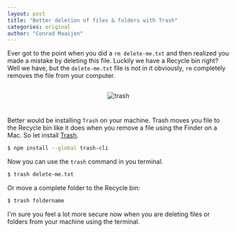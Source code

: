 ```yaml
---
layout: post
title: "Better deletion of files & folders with Trash"
categories: original
author: "Conrad Maaijen"
---
```


Ever got to the point when you did a `rm delete-me.txt` and then realized you made a mistake by deleting this file.
Luckily we have a Recycle bin right? Well we have, but the `delete-me.txt` file is not in it obviously, `rm` completely removes the file from your computer.

<!--more-->

<center>

<img src="https://github.com/sindresorhus/trash/raw/main/media/logo.svg" alt="trash" style="max-width:100%;margin:15px 0 25px 0;">

</center>

Better would be installing `Trash` on your machine. Trash moves you file to the Recycle bin like it does when you remove a file using the Finder on a Mac. So let install [Trash](https://github.com/sindresorhus/trash).

```bash
$ npm install --global trash-cli
```

Now you can use the `trash` command in you terminal.

```bash
$ trash delete-me.txt
```

Or move a complete folder to the Recycle bin:

```bash
$ trash foldername
```

I'm sure you feel a lot more secure now when you are deleting files or folders from your machine using the terminal.
